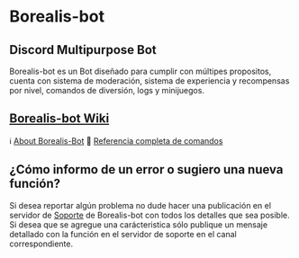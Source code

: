# Borealis-bot

## Discord Multipurpose Bot
Borealis-bot es un Bot diseñado para cumplir con múltipes propositos, cuenta con sistema de moderación, sistema de experiencia y recompensas por nivel, comandos de diversión, logs y minijuegos.


## [Borealis-bot Wiki](https://github.com/DangerousZone/borealis-bot/wiki)
ℹ [About Borealis-Bot](https://github.com/DangerousZone/borealis-bot/wiki/About-Borealis)
📜 [Referencia completa de comandos](https://github.com/DangerousZone/borealis-bot/wiki/Commands)


## ¿Cómo informo de un error o sugiero una nueva función?
Si desea reportar algún problema no dude hacer una publicación en el servidor de [Soporte](https://discord.gg/43NqvG6) de Borealis-bot con todos los detalles que sea posible. Si desea que se agregue una carácteristica sólo publique un mensaje detallado con la función en el servidor de soporte en el canal correspondiente.
